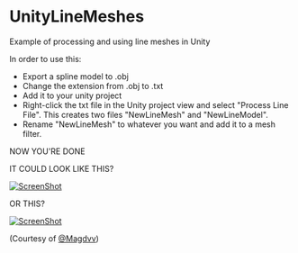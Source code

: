 UnityLineMeshes
===============

Example of processing and using line meshes in Unity

In order to use this:
- Export a spline model to .obj
- Change the extension from .obj to .txt
- Add it to your unity project
- Right-click the txt file in the Unity project view and select "Process Line File".  This creates two files "NewLineMesh" and "NewLineModel".
- Rename "NewLineMesh" to whatever you want and add it to a mesh filter.

NOW YOU'RE DONE

IT COULD LOOK LIKE THIS?


[![ScreenShot](http://37.media.tumblr.com/287f2d8879e025961a6c676fe2402cd1/tumblr_mwmwgdiHzX1s5hzo1o2_500.gif)](http://37.media.tumblr.com/287f2d8879e025961a6c676fe2402cd1/tumblr_mwmwgdiHzX1s5hzo1o2_500.gif)


OR THIS?

[![ScreenShot](http://i.imgur.com/kGrlhxi.gif)](http://i.imgur.com/kGrlhxi.gif)

(Courtesy of [@Magdvv](https://twitter.com/magdvv))
